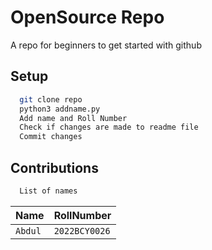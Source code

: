 
# OpenSource Repo

A repo for beginners to get started with github


## Setup


```bash
  git clone repo
  python3 addname.py
  Add name and Roll Number
  Check if changes are made to readme file
  Commit changes 
```


    
## Contributions



```bash
  List of names
```

| Name      | RollNumber|    
| :-------- | :-------  |
| `Abdul` | `2022BCY0026` |